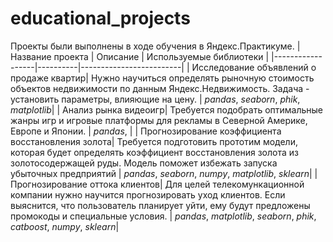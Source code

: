 # educational_projects
Проекты были выполнены в ходе обучения в Яндекс.Практикуме.
| Название проекта | Описание | Используемые библиотеки |
|------------------|----------|-------------------------|
| Исследование объявлений о продаже квартир| Нужно научиться определять рыночную стоимость объектов недвижимости по данным Яндекс.Недвижимость. Задача -  установить параметры, влияющие на цену. | *pandas*, *seaborn*, *phik*, *matplotlib*|
| Анализ рынка видеоигр| Требуется подобрать оптимальные жанры игр и игровые платформы для рекламы в Северной Америке, Европе и Японии. | *pandas*, |
| Прогнозирование коэффициента восстановления золота| Требуется подготовить прототим модели, которая будет определять коэффициент восстановления золота из золотосодержащей руды. Модель поможет избежать запуска убыточных предприятий | *pandas*, *seaborn*, *numpy*, *matplotlib*, *sklearn*|
| Прогнозирование оттока клиентов| Для целей телекомункационной компании нужно научится прогнозировать уход клиентов. Если выяснится, что пользователь планирует уйти, ему будут предложены промокоды и специальные условия. | *pandas*, *matplotlib*, *seaborn*, *phik*, *catboost*, *numpy*, *sklearn*|


